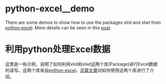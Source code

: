# python-excel__demo

There are some demos to show how to use the packages xlrd and xlwt from [python-excel](https://github.com/python-excel/). More details can be seen in this [post](https://jjayyyyyyy.github.io/2016/10/18/%E4%BD%BF%E7%94%A8Python%E5%A4%84%E7%90%86Excel%E6%95%B0%E6%8D%AE.html).

# 利用python处理Excel数据

这里是一些示例，说明了如何利用xlrd和xlwt这两个库(Package)进行Excel数据的读写。这两个库来自[python-excel](https://github.com/python-excel/)。[这篇文章](https://jjayyyyyyy.github.io/2016/10/18/%E4%BD%BF%E7%94%A8Python%E5%A4%84%E7%90%86Excel%E6%95%B0%E6%8D%AE.html)对如何使用这两个库进行了介绍。
